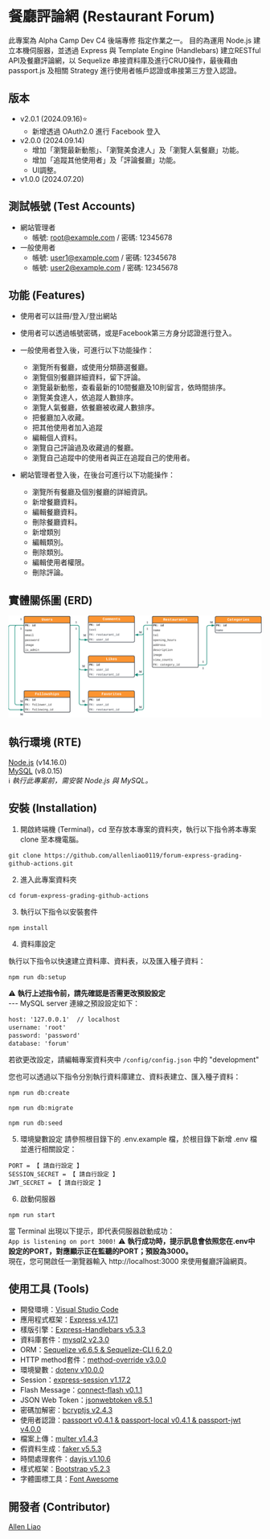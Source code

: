 # 餐廳評論網 (Restaurant Forum)
此專案為 Alpha Camp Dev C4 後端專修 指定作業之一。
目的為運用 Node.js 建立本機伺服器，並透過 Express 與 Template Engine (Handlebars) 建立RESTful API及餐廳評論網，以 Sequelize 串接資料庫及進行CRUD操作，最後藉由 passport.js 及相關 Strategy 進行使用者帳戶認證或串接第三方登入認證。


## 版本
- v2.0.1 (2024.09.16)⭐
  - 新增透過 OAuth2.0 進行 Facebook 登入
- v2.0.0 (2024.09.14)
  - 增加「瀏覽最新動態」、「瀏覽美食達人」及「瀏覽人氣餐廳」功能。
  - 增加「追蹤其他使用者」及「評論餐廳」功能。
  - UI調整。
- v1.0.0 (2024.07.20)

## 測試帳號 (Test Accounts)
- 網站管理者
  - 帳號: root@example.com / 密碼: 12345678
- 一般使用者
  - 帳號: user1@example.com / 密碼: 12345678
  - 帳號: user2@example.com / 密碼: 12345678
  

## 功能 (Features)
- 使用者可以註冊/登入/登出網站
- 使用者可以透過帳號密碼，或是Facebook第三方身分認證進行登入。
- 一般使用者登入後，可進行以下功能操作：
  - 瀏覽所有餐廳，或使用分類篩選餐廳。
  - 瀏覽個別餐廳詳細資料，留下評論。
  - 瀏覽最新動態，查看最新的10間餐廳及10則留言，依時間排序。
  - 瀏覽美食達人，依追蹤人數排序。
  - 瀏覽人氣餐廳，依餐廳被收藏人數排序。
  - 把餐廳加入收藏。
  - 把其他使用者加入追蹤
  - 編輯個人資料。
  - 瀏覽自己評論過及收藏過的餐廳。
  - 瀏覽自己追蹤中的使用者與正在追蹤自己的使用者。

- 網站管理者登入後，在後台可進行以下功能操作：
  - 瀏覽所有餐廳及個別餐廳的詳細資訊。
  - 新增餐廳資料。
  - 編輯餐廳資料。
  - 刪除餐廳資料。
  - 新增類別
  - 編輯類別。
  - 刪除類別。
  - 編輯使用者權限。
  - 刪除評論。


## 實體關係圖 (ERD)
![image](public/images/restaurant-forum-ERD.jpeg)


## 執行環境 (RTE)
[Node.js](https://nodejs.org/) (v14.16.0)  
[MySQL](https://dev.mysql.com/downloads/mysql/) (v8.0.15)  
ℹ️ *執行此專案前，需安裝 Node.js 與 MySQL。*


## 安裝 (Installation)
1. 開啟終端機 (Terminal)，cd 至存放本專案的資料夾，執行以下指令將本專案 clone 至本機電腦。

```
git clone https://github.com/allenliao0119/forum-express-grading-github-actions.git
```

2. 進入此專案資料夾

```
cd forum-express-grading-github-actions
```

3. 執行以下指令以安裝套件

```
npm install
```

4. 資料庫設定  

執行以下指令以快速建立資料庫、資料表，以及匯入種子資料：

```
npm run db:setup
```
⚠️ **執行上述指令前，請先確認是否需更改預設設定**  
--- MySQL server 連線之預設設定如下：
```
host: '127.0.0.1'  // localhost
username: 'root'
password: 'password'
database: 'forum'
```
若欲更改設定，請編輯專案資料夾中 `/config/config.json` 中的 "development"  
  
您也可以透過以下指令分別執行資料庫建立、資料表建立、匯入種子資料：
```
npm run db:create
```
```
npm run db:migrate
```
```
npm run db:seed
```

5. 環境變數設定
請參照根目錄下的 .env.example 檔，於根目錄下新增 .env 檔並進行相關設定：
```
PORT = 【 請自行設定 】
SESSION_SECRET = 【 請自行設定 】
JWT_SECRET = 【 請自行設定 】

```

6. 啟動伺服器

```
npm run start
```

當 Terminal 出現以下提示，即代表伺服器啟動成功：  
`App is listening on port 3000!`
⚠️ **執行成功時，提示訊息會依照您在.env中設定的PORT，對應顯示正在監聽的PORT；預設為3000。**   
現在，您可開啟任一瀏覽器輸入 http://localhost:3000 來使用餐廳評論網頁。



## 使用工具 (Tools)
- 開發環境：[Visual Studio Code](https://visualstudio.microsoft.com/zh-hant/)
- 應用程式框架：[Express v4.17.1](https://www.npmjs.com/package/express)
- 樣版引擎：[Express-Handlebars v5.3.3](https://www.npmjs.com/package/express-handlebars)
- 資料庫套件：[mysql2 v2.3.0](https://www.npmjs.com/package/mysql2)
- ORM：[Sequelize v6.6.5 & Sequelize-CLI 6.2.0](https://sequelize.org/)
- HTTP method套件：[method-override v3.0.0](https://www.npmjs.com/package/method-override)
- 環境變數：[dotenv v10.0.0](https://www.npmjs.com/package/dotenv)
- Session：[express-session v1.17.2](https://www.npmjs.com/package/express-session)
- Flash Message：[connect-flash v0.1.1](https://www.npmjs.com/package/connect-flash?activeTab=readme)
- JSON Web Token：[jsonwebtoken v8.5.1](https://www.npmjs.com/package/jsonwebtoken)
- 密碼加解密：[bcryptjs v2.4.3](https://www.npmjs.com/package/bcrypt)
- 使用者認證：[passport v0.4.1 & passport-local v0.4.1 & passport-jwt v4.0.0](https://www.passportjs.org/)
- 檔案上傳：[multer v1.4.3](https://www.npmjs.com/package/multer)
- 假資料生成：[faker v5.5.3](https://www.npmjs.com/package/faker)
- 時間處理套件：[dayjs v1.10.6](https://day.js.org/)
- 樣式框架：[Bootstrap v5.2.3](https://getbootstrap.com/docs/5.2/getting-started/introduction/)
- 字體圖標工具：[Font Awesome](https://fontawesome.com/)


## 開發者 (Contributor)
[Allen Liao](https://github.com/allenliao0119)
